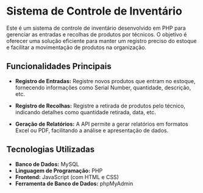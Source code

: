 # Sistema de Controle de Inventário

Este é um sistema de controle de inventário desenvolvido em PHP para gerenciar as entradas e recolhas de produtos por técnicos. O objetivo é oferecer uma solução eficiente para manter um registro preciso do estoque e facilitar a movimentação de produtos na organização.

## Funcionalidades Principais

- **Registro de Entradas:** Registre novos produtos que entram no estoque, fornecendo informações como Serial Number, quantidade, descrição, etc.

- **Registro de Recolhas:** Registre a retirada de produtos pelo técnico, indicando detalhes como quantidade retirada, data, etc.

- **Geração de Relatórios:**  A API permite a gerar relatórios em formatos Excel ou PDF, facilitando a análise e apresentação de dados.

## Tecnologias Utilizadas

- **Banco de Dados:** MySQL
- **Linguagem de Programação:** PHP
- **Frontend:** JavaScript (com HTML e CSS)
- **Ferramenta de Banco de Dados:** phpMyAdmin


